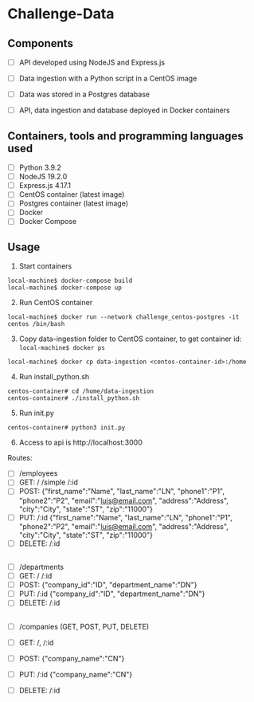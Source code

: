 # Challenge-Data

## Components
- [ ] API developed using NodeJS and Express.js
- [ ] Data ingestion with a Python script in a CentOS image
- [ ] Data was stored in a Postgres database
- [ ] API, data ingestion and database deployed in Docker containers


## Containers, tools and programming languages used 
- [ ] Python 3.9.2
- [ ] NodeJS 19.2.0
- [ ] Express.js 4.17.1
- [ ] CentOS container (latest image)
- [ ] Postgres container (latest image)
- [ ] Docker
- [ ] Docker Compose

## Usage

1) Start containers
```
local-machine$ docker-compose build
local-machine$ docker-compose up
```
2) Run CentOS container 
```
local-machine$ docker run --network challenge_centos-postgres -it centos /bin/bash
```
3) Copy data-ingestion folder to CentOS container, to get container id: ``` local-machine$ docker ps ```
```
local-machine$ docker cp data-ingestion <centos-container-id>:/home
```
4) Run install_python.sh
```
centos-container# cd /home/data-ingestion
centos-container# ./install_python.sh
```
5) Run init.py
```
centos-container# python3 init.py
```
6) Access to api is http://localhost:3000

Routes:
- [ ] /employees 
- [ ] GET: / /simple /:id
- [ ] POST: {"first_name":"Name", "last_name":"LN", "phone1":"P1", "phone2":"P2", "email":"luis@email.com", "address":"Address", "city":"City", "state":"ST", "zip":"11000"}
- [ ] PUT: /:id {"first_name":"Name", "last_name":"LN", "phone1":"P1", "phone2":"P2", "email":"luis@email.com", "address":"Address", "city":"City", "state":"ST", "zip":"11000"}
- [ ] DELETE: /:id
##
- [ ] /departments 
- [ ] GET: / /:id
- [ ] POST: {"company_id":"ID", "department_name":"DN"}
- [ ] PUT: /:id {"company_id":"ID", "department_name":"DN"}
- [ ] DELETE: /:id
##   
- [ ] /companies (GET, POST, PUT, DELETE)
- [ ] GET: /, /:id
- [ ] POST: {"company_name":"CN"}
- [ ] PUT: /:id {"company_name":"CN"}
- [ ] DELETE: /:id

